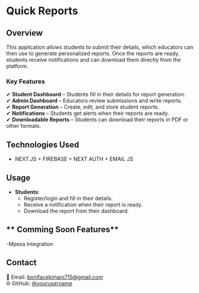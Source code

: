 # **Quick Reports**   

## **Overview**  
This application allows students to submit their details, which educators can then use to generate personalized reports. Once the reports are ready, students receive notifications and can download them directly from the platform.  

### **Key Features**  
✔ **Student Dashboard** – Students fill in their details for report generation.  
✔ **Admin Dashboard** – Educators review submissions and write reports.  
✔ **Report Generation** – Create, edit, and store student reports.  
✔ **Notifications** – Students get alerts when their reports are ready.  
✔ **Downloadable Reports** – Students can download their reports in PDF or other formats.  

## **Technologies Used**  
- NEXT.JS + FIREBASE + NEXT AUTH + EMAIL JS

## **Usage**  
- **Students**:  
  - Register/login and fill in their details.  
  - Receive a notification when their report is ready.  
  - Download the report from their dashboard.  

## ** Comming Soon Features**
   -Mpesa Integration

## **Contact**  
📧 Email: bonifacekimani715@gmail.com  
🌐 GitHub: [@yourusername](https://github.com/kimdev-254)  
